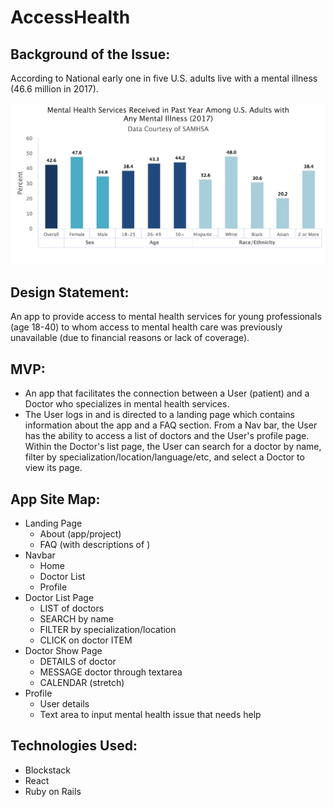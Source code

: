# AccessHealth

## Background of the Issue:
According to National early one in five U.S. adults live with a mental illness (46.6 million in 2017).

![Image description](src/images/mental-health-svcs-adults.png)

## Design Statement:
An app to provide access to mental health services for young professionals (age 18-40) to whom access to mental health care was previously unavailable (due to financial reasons or lack of coverage).

## MVP:
- An app that facilitates the connection between a User (patient) and a Doctor who specializes in mental health services.
- The User logs in and is directed to a landing page which contains information about the app and a FAQ section. From a Nav bar, the User has the ability to access a list of doctors and the User's profile page. Within the Doctor's list page, the User can search for a doctor by name, filter by specialization/location/language/etc, and select a Doctor to view its page.

## App Site Map:
- Landing Page
	- About (app/project)
	- FAQ (with descriptions of )
- Navbar
	- Home
	- Doctor List
	- Profile
- Doctor List Page
	- LIST of doctors
	- SEARCH by name
	- FILTER by specialization/location
	- CLICK on doctor ITEM
- Doctor Show Page
	- DETAILS of doctor
	- MESSAGE doctor through textarea
	- CALENDAR (stretch)
- Profile
	- User details
	- Text area to input mental health issue that needs help

## Technologies Used:
- Blockstack
- React
- Ruby on Rails
